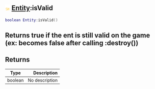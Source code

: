 ## ![shared](.gitbook/assets/shared.png) [Entity](./home/Entity):isValid

```lua
boolean Entity:isValid()
```

Returns true if the ent is still valid on the game (ex: becomes false after calling :destroy())
------
## Returns

| Type   | Description |
| ------ | ----------: |
| boolean | No description |

